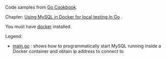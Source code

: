 Code samples from [Go Cookbook](https://blog.kowalczyk.info/book/go-cookbook.html).

Chapter: [Using MySQL in Docker for local testing In Go](https://blog.kowalczyk.info/article/w4re/using-mysql-in-docker-for-local-testing-in-go.html)
.

You must have [docker](https://www.docker.com) installed.

Legend:

* [main.go](main.go) : shows how to programmatically start MySQL running inside a Docker container and obtain ip address
  to connect to
